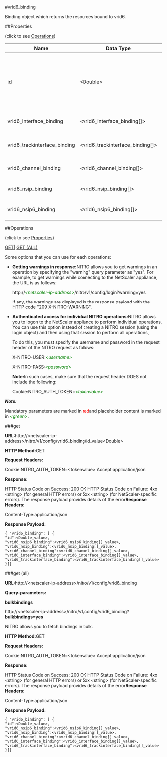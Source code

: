#vrid6_binding

Binding object which returns the resources bound to vrid6.


##Properties 
<span>(click to see [Operations](#opera))</span>


<table><thead><tr><th>Name</th><th>Data Type</th><th>Permissions</th><th>Description</th></tr></thead><tbody><tr><td>id</td><td>&lt;Double></td><td>Read-write</td><td>Integer value that uniquely identifies a VMAC6 address.<br>Minimum value = 1<br>Maximum value = 255</td></tr><tr><td>vrid6_interface_binding</td><td>&lt;vrid6_interface_binding[]></td><td>Read-only</td><td>interface that can be bound to vrid6.</td></tr><tr><td>vrid6_trackinterface_binding</td><td>&lt;vrid6_trackinterface_binding[]></td><td>Read-only</td><td>trackinterface that can be bound to vrid6.</td></tr><tr><td>vrid6_channel_binding</td><td>&lt;vrid6_channel_binding[]></td><td>Read-only</td><td>channel that can be bound to vrid6.</td></tr><tr><td>vrid6_nsip_binding</td><td>&lt;vrid6_nsip_binding[]></td><td>Read-only</td><td>nsip that can be bound to vrid6.</td></tr><tr><td>vrid6_nsip6_binding</td><td>&lt;vrid6_nsip6_binding[]></td><td>Read-only</td><td>nsip6 that can be bound to vrid6.</td></tr></tbody></table>
##Operations 
<span>(click to see [Properties](#prope))</span>


[GET]()| [GET (ALL)](#get-)


Some options that you can use for each operations:
<ul><li><p><b>Getting warnings in response:</b>NITRO allows you to get warnings in an operation by specifying the "warning" query parameter as "yes". For example, to get warnings while connecting to the NetScaler appliance, the URL is as follows:</p><p>http://<span style="color:green;font-style:italic;">&lt;netscaler-ip-address&gt;</span>/nitro/v1/config/login?warning=yes</p><p>If any, the warnings are displayed in the response payload with the HTTP code "209 X-NITRO-WARNING".</p></li><li><p><b>Authenticated access for individual NITRO operations:</b>NITRO allows you to logon to the NetScaler appliance to perform individual operations. You can use this option instead of creating a NITRO session (using the login object) and then using that session to perform all operations,</p><p>To do this, you must specify the username and password in the request header of the NITRO request as follows:</p><p>X-NITRO-USER:<span style="color:green;font-style:italic;">&lt;username&gt;</span></p><p>X-NITRO-PASS:<span style="color:green;font-style:italic;">&lt;password&gt;</span></p><p><b>Note:</b>In such cases, make sure that the request header DOES not include the following:</p><p>Cookie:NITRO_AUTH_TOKEN=<span style="color:green;font-style:italic;">&lt;tokenvalue&gt;</span></p></li></ul>



***Note:*** 
Mandatory parameters are marked in <span style="color:#FF0000;">red</span>and placeholder content is marked in <span style="color:green;font-style:italic">&lt;green&gt;</span>.

###get



<b>URL:</b>http://&lt;netscaler-ip-address&gt;/nitro/v1/config/vrid6_binding/id_value&lt;Double&gt;
<b>HTTP Method:</b>GET
<b>Request Headers:</b>

Cookie:NITRO_AUTH_TOKEN=&lt;tokenvalue&gt;Accept:application/json

<b>Response:</b>
HTTP Status Code on Success: 200 OKHTTP Status Code on Failure: 4xx &lt;string&gt; (for general HTTP errors) or 5xx &lt;string&gt; (for NetScaler-specific errors). The response payload provides details of the error<b>Response Headers:</b>

Content-Type:application/json

<b>Response Payload: </b>```{ "vrid6_binding": [ {"id":<Double_value>,"vrid6_nsip6_binding":<vrid6_nsip6_binding[]_value>,"vrid6_nsip_binding":<vrid6_nsip_binding[]_value>,"vrid6_channel_binding":<vrid6_channel_binding[]_value>,"vrid6_interface_binding":<vrid6_interface_binding[]_value>,"vrid6_trackinterface_binding":<vrid6_trackinterface_binding[]_value>}]}```



###get (all)



<b>URL:</b>http://&lt;netscaler-ip-address&gt;/nitro/v1/config/vrid6_binding
<b>Query-parameters:</b>
<b>bulkbindings</b>
http://&lt;netscaler-ip-address&gt;/nitro/v1/config/vrid6_binding?<b>bulkbindings=yes</b>
NITRO allows you to fetch bindings in bulk.



<b>HTTP Method:</b>GET
<b>Request Headers:</b>

Cookie:NITRO_AUTH_TOKEN=&lt;tokenvalue&gt;Accept:application/json

<b>Response:</b>
HTTP Status Code on Success: 200 OKHTTP Status Code on Failure: 4xx &lt;string&gt; (for general HTTP errors) or 5xx &lt;string&gt; (for NetScaler-specific errors). The response payload provides details of the error<b>Response Headers:</b>

Content-Type:application/json

<b>Response Payload: </b>```{ "vrid6_binding": [ {"id":<Double_value>,"vrid6_nsip6_binding":<vrid6_nsip6_binding[]_value>,"vrid6_nsip_binding":<vrid6_nsip_binding[]_value>,"vrid6_channel_binding":<vrid6_channel_binding[]_value>,"vrid6_interface_binding":<vrid6_interface_binding[]_value>,"vrid6_trackinterface_binding":<vrid6_trackinterface_binding[]_value>}]}```



